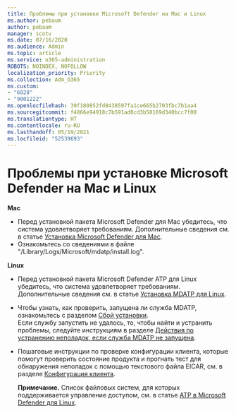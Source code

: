 ```yaml
---
title: Проблемы при установке Microsoft Defender на Mac и Linux
ms.author: pebaum
author: pebaum
manager: scotv
ms.date: 07/16/2020
ms.audience: Admin
ms.topic: article
ms.service: o365-administration
ROBOTS: NOINDEX, NOFOLLOW
localization_priority: Priority
ms.collection: Adm_O365
ms.custom:
- "6028"
- "9001222"
ms.openlocfilehash: 39f180852fd0438597fa1ce665b2703fbc7b1aa4
ms.sourcegitcommit: f4866e94918c7b591ad0cd3b58169d340bcc7f00
ms.translationtype: HT
ms.contentlocale: ru-RU
ms.lasthandoff: 05/19/2021
ms.locfileid: "52539693"
---
```

# <a name="issues-installing-microsoft-defender-on-mac-or-linux"></a>Проблемы при установке Microsoft Defender на Mac и Linux

**Mac**

- Перед установкой пакета Microsoft Defender для Mac убедитесь, что система удовлетворяет требованиям. Дополнительные сведения см. в статье [Установка Microsoft Defender для Mac](/windows/security/threat-protection/microsoft-defender-atp/microsoft-defender-atp-mac#how-to-install-microsoft-defender-atp-for-mac).  
- Ознакомьтесь со сведениями в файле "/Library/Logs/Microsoft/mdatp/install.log".

**Linux**

- Перед установкой пакета Microsoft Defender ATP для Linux убедитесь, что система удовлетворяет требованиям. Дополнительные сведения см. в статье [Установка MDATP для Linux](/windows/security/threat-protection/microsoft-defender-atp/microsoft-defender-atp-linux#system-requirements). 
- Чтобы узнать, как проверить, запущена ли служба MDATP, ознакомьтесь с разделом [Сбой установки](/windows/security/threat-protection/microsoft-defender-atp/linux-support-install#installation-failed).  
    Если службу запустить не удалось, то, чтобы найти и устранить проблемы, следуйте инструкциям в разделе [Действия по устранению неполадок, если служба MDATP не запущена](/windows/security/threat-protection/microsoft-defender-atp/linux-support-install#steps-to-troubleshoot-if-mdatp-service-isnt-running).
- Пошаговые инструкции по проверке конфигурации клиента, которые помогут проверить состояние продукта и прогнать тест для обнаружения неполадок с помощью текстового файла EICAR, см. в разделе [Конфигурация клиента](/windows/security/threat-protection/microsoft-defender-atp/linux-install-manually#client-configuration).  

    **Примечание.** Список файловых систем, для которых поддерживается управление доступом, см. в статье [ATP в Microsoft Defender для Linux](/windows/security/threat-protection/microsoft-defender-atp/microsoft-defender-atp-linux#system-requirements).